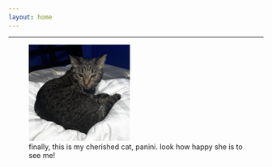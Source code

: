 ```yaml
---
layout: home
---
```


---

<figure>
  <img src="img/paniniclose.jpg" width="200" height="190">
  <figcaption>finally, this is my cherished cat, panini. look how happy she is to see me!</figcaption>
</figure>